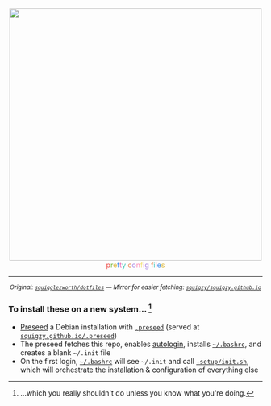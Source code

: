<div align=center>
  <img width=500 src='https://user-images.githubusercontent.com/20311086/186057854-255040f7-320c-43b9-b617-0871bfbc75a5.png' />
  <br>
<span><span><span style="color:#ED4A46;">p</span><span style="color:#70B433;">r</span><span style="color:#DBB32D;">e</span><span style="color:#368AEB;">t</span><span style="color:#EB6EB7;">t</span><span style="color:#3FC5B7;">y&nbsp;</span></span><span><span style="color:#E67F43;">c</span><span style="color:#A580E2;">o</span><span style="color:#FF87B2;">n</span><span style="color:#F4E06D;">f</span><span style="color:#FF87B2;">i</span><span style="color:#A580E2;">g&nbsp;</span></span><span><span style="color:#E67F43;">f</span><span style="color:#3FC5B7;">i</span><span style="color:#EB6EB7;">l</span><span style="color:#368AEB;">e</span><span style="color:#DBB32D;">s</span></span></span>
  <hr>

<sup><i>Original: <a href="https://github.com/squigglezworth/dotfiles"><code>squigglezworth/dotfiles</code></a> — Mirror for easier fetching: <a href='https://github.com/squigzy/squigzy.github.io/'><code>squigzy/squigzy.github.io</code></a></i></sup>
</div>

### To install these on a new system... [^1]

- <a href="https://wiki.debian.org/DebianInstaller/Preseed">Preseed</a> a Debian installation with <a href='.preseed'>`.preseed`</a> (served at <a href="https://squigzy.github.io/.preseed">`squigzy.github.io/.preseed`</a>)<br>
- The preseed fetches this repo, enables <a href="systemd/autologin.conf">autologin</a>, installs <a href='bash/bashrc'>`~/.bashrc`</a>, and creates a blank `~/.init` file<br>
- On the first login, <a href='bash/bashrc'>`~/.bashrc`</a> will see `~/.init` and call <a href='.setup/init.sh'>`.setup/init.sh`</a>, which will orchestrate the installation & configuration of everything else<br>

[^1]:...which you really shouldn't do unless you know what you're doing.
